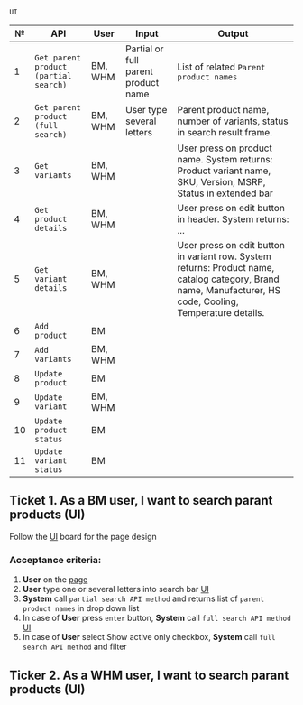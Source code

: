 ```
UI
```


№ | API | User | Input | Output
------------ | ------------- | ------------- | ------------- | -------------
1 |	`Get parent product (partial search)` | BM, WHM |	Partial or full parent product name| List of related `Parent product names`
2 |	`Get parent product (full search)` |	BM, WHM |	User type several letters | Parent product name, number of variants, status in search result frame.
3 |	`Get variants` |	BM, WHM | |	User press on product name. System returns: Product variant name, SKU, Version, MSRP, Status in extended bar
4 |	`Get product details` |	BM, WHM | |	User press on edit button in header. System returns: ...
5 |	`Get variant details` |	BM, WHM | |	User press on edit button in variant row. System returns: Product name, catalog category, Brand name, Manufacturer, HS code, Cooling, Temperature details.
6 |	`Add product` |	BM |	|
7 |	`Add variants` |	BM, WHM |	|
8 |	`Update product` |	BM |	|
9 |	`Update variant` |	BM, WHM |	|
10 | `Update product status` |	BM |	|
11 | `Update variant status` |	BM |	|


## Ticket 1. As a BM user, I want to search parant products (UI)
Follow the [UI](https://www.figma.com/file/8esK6SC43J6ioZCIuj2hJr/Catalog-Management?node-id=389%3A11333) board for the page design
### Acceptance criteria:
1. **User** on the [page](https://www.figma.com/file/8esK6SC43J6ioZCIuj2hJr/Catalog-Management?node-id=389%3A11333)
2. **User** type one or several letters into search bar [UI](https://user-images.githubusercontent.com/73137432/135811153-9693454b-27b5-422a-8b17-1ca08e0ebc87.png) 
4. **System** call `partial search API method` and returns list of `parent product names` in drop down list
5. In case of **User** press `enter` button, **System** call `full search API method` [UI](https://www.figma.com/file/8esK6SC43J6ioZCIuj2hJr/Catalog-Management?node-id=389%3A10768)
6. In case of **User** select Show active only checkbox, **System** call `full search API method` and filter




## Ticker 2. As a WHM user, I want to search parant products (UI)
